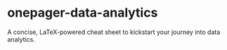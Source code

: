 # onepager-data-analytics
A concise, LaTeX-powered cheat sheet to kickstart your journey into data analytics.
